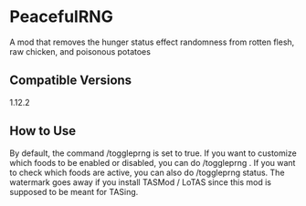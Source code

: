 # PeacefulRNG
A mod that removes the hunger status effect randomness
from rotten flesh, raw chicken, and poisonous potatoes
## Compatible Versions
1.12.2
## How to Use
By default, the command /toggleprng is set to true. If you want to customize which foods to be enabled or disabled, you can do /toggleprng <food>. 
If you want to check which foods are active, you can also do /toggleprng status.
The watermark goes away if you install TASMod / LoTAS since this mod is supposed to be meant for TASing. 
#
